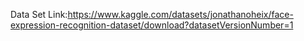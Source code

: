 Data Set Link:https://www.kaggle.com/datasets/jonathanoheix/face-expression-recognition-dataset/download?datasetVersionNumber=1
